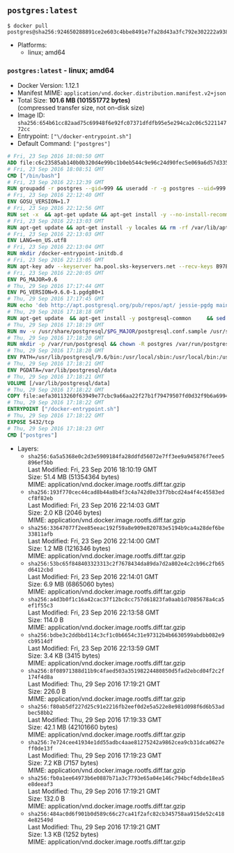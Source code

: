 ## `postgres:latest`

```console
$ docker pull postgres@sha256:924650288891ce2e603c4bbe8491e7fa28d43a3fc792e302222a938ff4e6a349
```

-	Platforms:
	-	linux; amd64

### `postgres:latest` - linux; amd64

-	Docker Version: 1.12.1
-	Manifest MIME: `application/vnd.docker.distribution.manifest.v2+json`
-	Total Size: **101.6 MB (101551772 bytes)**  
	(compressed transfer size, not on-disk size)
-	Image ID: `sha256:654b61cc82aad75c69948f6e92fc07371dfdfb95e5e294ca2c06c522114772cc`
-	Entrypoint: `["\/docker-entrypoint.sh"]`
-	Default Command: `["postgres"]`

```dockerfile
# Fri, 23 Sep 2016 18:08:50 GMT
ADD file:c6c23585ab140b0b320d4e99bc1b0eb544c9e96c24d90fec5e069a6d57d335ca in / 
# Fri, 23 Sep 2016 18:08:51 GMT
CMD ["/bin/bash"]
# Fri, 23 Sep 2016 22:12:39 GMT
RUN groupadd -r postgres --gid=999 && useradd -r -g postgres --uid=999 postgres
# Fri, 23 Sep 2016 22:12:40 GMT
ENV GOSU_VERSION=1.7
# Fri, 23 Sep 2016 22:12:56 GMT
RUN set -x 	&& apt-get update && apt-get install -y --no-install-recommends ca-certificates wget && rm -rf /var/lib/apt/lists/* 	&& wget -O /usr/local/bin/gosu "https://github.com/tianon/gosu/releases/download/$GOSU_VERSION/gosu-$(dpkg --print-architecture)" 	&& wget -O /usr/local/bin/gosu.asc "https://github.com/tianon/gosu/releases/download/$GOSU_VERSION/gosu-$(dpkg --print-architecture).asc" 	&& export GNUPGHOME="$(mktemp -d)" 	&& gpg --keyserver ha.pool.sks-keyservers.net --recv-keys B42F6819007F00F88E364FD4036A9C25BF357DD4 	&& gpg --batch --verify /usr/local/bin/gosu.asc /usr/local/bin/gosu 	&& rm -r "$GNUPGHOME" /usr/local/bin/gosu.asc 	&& chmod +x /usr/local/bin/gosu 	&& gosu nobody true 	&& apt-get purge -y --auto-remove ca-certificates wget
# Fri, 23 Sep 2016 22:13:03 GMT
RUN apt-get update && apt-get install -y locales && rm -rf /var/lib/apt/lists/* 	&& localedef -i en_US -c -f UTF-8 -A /usr/share/locale/locale.alias en_US.UTF-8
# Fri, 23 Sep 2016 22:13:03 GMT
ENV LANG=en_US.utf8
# Fri, 23 Sep 2016 22:13:04 GMT
RUN mkdir /docker-entrypoint-initdb.d
# Fri, 23 Sep 2016 22:13:05 GMT
RUN apt-key adv --keyserver ha.pool.sks-keyservers.net --recv-keys B97B0AFCAA1A47F044F244A07FCC7D46ACCC4CF8
# Fri, 23 Sep 2016 22:20:05 GMT
ENV PG_MAJOR=9.6
# Thu, 29 Sep 2016 17:17:44 GMT
ENV PG_VERSION=9.6.0-1.pgdg80+1
# Thu, 29 Sep 2016 17:17:45 GMT
RUN echo 'deb http://apt.postgresql.org/pub/repos/apt/ jessie-pgdg main' $PG_MAJOR > /etc/apt/sources.list.d/pgdg.list
# Thu, 29 Sep 2016 17:18:18 GMT
RUN apt-get update 	&& apt-get install -y postgresql-common 	&& sed -ri 's/#(create_main_cluster) .*$/\1 = false/' /etc/postgresql-common/createcluster.conf 	&& apt-get install -y 		postgresql-$PG_MAJOR=$PG_VERSION 		postgresql-contrib-$PG_MAJOR=$PG_VERSION 	&& rm -rf /var/lib/apt/lists/*
# Thu, 29 Sep 2016 17:18:19 GMT
RUN mv -v /usr/share/postgresql/$PG_MAJOR/postgresql.conf.sample /usr/share/postgresql/ 	&& ln -sv ../postgresql.conf.sample /usr/share/postgresql/$PG_MAJOR/ 	&& sed -ri "s!^#?(listen_addresses)\s*=\s*\S+.*!\1 = '*'!" /usr/share/postgresql/postgresql.conf.sample
# Thu, 29 Sep 2016 17:18:20 GMT
RUN mkdir -p /var/run/postgresql && chown -R postgres /var/run/postgresql
# Thu, 29 Sep 2016 17:18:20 GMT
ENV PATH=/usr/lib/postgresql/9.6/bin:/usr/local/sbin:/usr/local/bin:/usr/sbin:/usr/bin:/sbin:/bin
# Thu, 29 Sep 2016 17:18:21 GMT
ENV PGDATA=/var/lib/postgresql/data
# Thu, 29 Sep 2016 17:18:21 GMT
VOLUME [/var/lib/postgresql/data]
# Thu, 29 Sep 2016 17:18:22 GMT
COPY file:aefa30113260f63949e77cbc9a66aa22f27b1f79479507fd0d32f9b6a6994d69 in / 
# Thu, 29 Sep 2016 17:18:22 GMT
ENTRYPOINT ["/docker-entrypoint.sh"]
# Thu, 29 Sep 2016 17:18:22 GMT
EXPOSE 5432/tcp
# Thu, 29 Sep 2016 17:18:23 GMT
CMD ["postgres"]
```

-	Layers:
	-	`sha256:6a5a5368e0c2d3e5909184fa28ddfd56072e7ff3ee9a945876f7eee5896ef5bb`  
		Last Modified: Fri, 23 Sep 2016 18:10:19 GMT  
		Size: 51.4 MB (51354364 bytes)  
		MIME: application/vnd.docker.image.rootfs.diff.tar.gzip
	-	`sha256:193f770cec44cad8b44a8b4f3c4a742d0e33f7bbcd24a4f4c45583edcf8f82eb`  
		Last Modified: Fri, 23 Sep 2016 22:14:03 GMT  
		Size: 2.0 KB (2046 bytes)  
		MIME: application/vnd.docker.image.rootfs.diff.tar.gzip
	-	`sha256:33647077f2ee85eeac192f59a8e909e820783e5194b9ca4a28def6be33811afb`  
		Last Modified: Fri, 23 Sep 2016 22:14:00 GMT  
		Size: 1.2 MB (1216346 bytes)  
		MIME: application/vnd.docker.image.rootfs.diff.tar.gzip
	-	`sha256:53bc65f848403323313c2f7678434da89da7d2a802e4c2cb96c2fb65d6412cbd`  
		Last Modified: Fri, 23 Sep 2016 22:14:01 GMT  
		Size: 6.9 MB (6865060 bytes)  
		MIME: application/vnd.docker.image.rootfs.diff.tar.gzip
	-	`sha256:a4d3b0f1c16a42cac37f12bc8cc757d61823fa0aab1d7085678a4ca5ef1f55c3`  
		Last Modified: Fri, 23 Sep 2016 22:13:58 GMT  
		Size: 114.0 B  
		MIME: application/vnd.docker.image.rootfs.diff.tar.gzip
	-	`sha256:bdbe3c2ddbbd114c3cf1c0b6654c31e97312b4b6630599abdbb082e9cb9514df`  
		Last Modified: Fri, 23 Sep 2016 22:13:59 GMT  
		Size: 3.4 KB (3415 bytes)  
		MIME: application/vnd.docker.image.rootfs.diff.tar.gzip
	-	`sha256:8f08971388d11b9c4faed503a35198224480850d5fad2ebcd04f2c2f174f4d8a`  
		Last Modified: Thu, 29 Sep 2016 17:19:21 GMT  
		Size: 226.0 B  
		MIME: application/vnd.docker.image.rootfs.diff.tar.gzip
	-	`sha256:f80ab5df227d25c91e2216fb2eef0d2e5a522e8e981d098f6d6b53adbec58bb2`  
		Last Modified: Thu, 29 Sep 2016 17:19:33 GMT  
		Size: 42.1 MB (42101660 bytes)  
		MIME: application/vnd.docker.image.rootfs.diff.tar.gzip
	-	`sha256:7e724cee41934e1dd55adbc4aae81275242a9862cea9cb31dca0627eff0de13f`  
		Last Modified: Thu, 29 Sep 2016 17:19:23 GMT  
		Size: 7.2 KB (7157 bytes)  
		MIME: application/vnd.docker.image.rootfs.diff.tar.gzip
	-	`sha256:fb0a1ee64973b6e0887b71a3c7793e65a04e146c794bcf4dbde18ea5e8deeaf3`  
		Last Modified: Thu, 29 Sep 2016 17:19:21 GMT  
		Size: 132.0 B  
		MIME: application/vnd.docker.image.rootfs.diff.tar.gzip
	-	`sha256:484ac0d6f901b0d589c66c27ca41f2afc82cb345758aa915de52c4184e82549d`  
		Last Modified: Thu, 29 Sep 2016 17:19:21 GMT  
		Size: 1.3 KB (1252 bytes)  
		MIME: application/vnd.docker.image.rootfs.diff.tar.gzip
